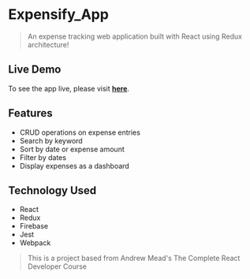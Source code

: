 # Expensify_App
> An expense tracking web application built with React using Redux architecture!

## Live Demo
To see the app live, please visit <a href="https://react-expensify-app-bai.herokuapp.com/" target="_blank">**here**</a>.

## Features
* CRUD operations on expense entries
* Search by keyword
* Sort by date or expense amount
* Filter by dates
* Display expenses as a dashboard

## Technology Used
  * React
  * Redux
  * Firebase
  * Jest
  * Webpack

> This is a project based from Andrew Mead's The Complete React Developer Course
